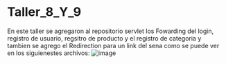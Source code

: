 # Taller_8_Y_9

En este taller se agregaron al repositorio servlet los Fowarding del login, registro de usuario, regsitro de producto y el registro de categoria y tambien se agrego el Redirection para un link del sena como se puede ver en los siguienestes archivos:
![image](https://github.com/JulianVacaPaiba/Taller_8_Y_9/assets/128266551/61fc6452-1e8e-496c-9108-5df87be37455)
